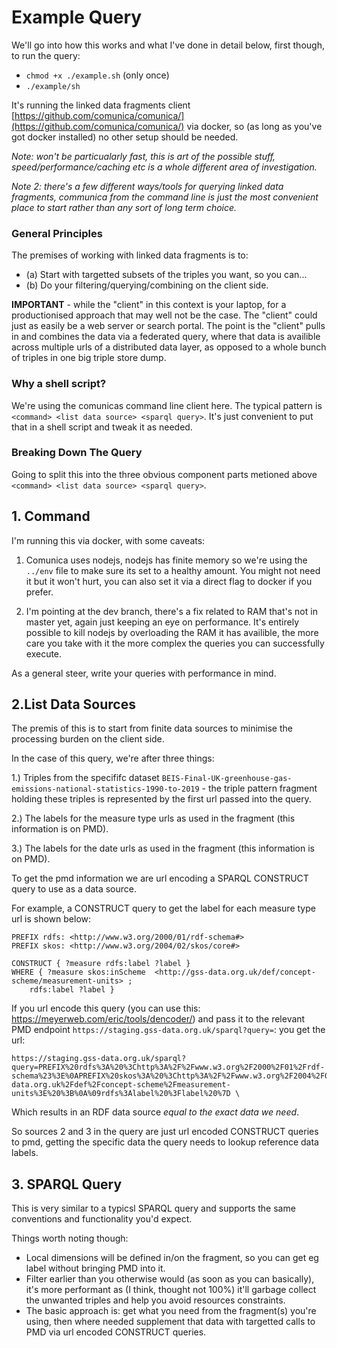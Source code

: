 
# Example Query

We'll go into how this works and what I've done in detail below, first though, to run the query:

* `chmod +x ./example.sh` (only once)
* `./example/sh`

It's running the linked data fragments client [https://github.com/comunica/comunica/](https://github.com/comunica/comunica/) via docker, so (as long as you've got docker installed) no other setup should be needed.

_Note: won't be particualarly fast, this is art of the possible stuff, speed/performance/caching etc is a whole different area of investigation._

_Note 2: there's a few different ways/tools for querying linked data fragments, communica from the command line is just the most convenient place to start rather than any sort of long term choice._

### General Principles

The premises of working with linked data fragments is to:

- (a) Start with targetted subsets of the triples you want, so you can...
- (b) Do your filtering/querying/combining on the client side.

**IMPORTANT** - while the "client" in this context is your laptop, for a productionised approach that may well not be the case. The "client" could just as easily be a web server or search portal. The point is the "client" pulls in and combines the data via a federated query, where that data is availible across multiple urls of a distributed data layer, as opposed to a whole bunch of triples in one big triple store dump.


### Why a shell script?

We're using the comunicas command line client here. The typical pattern is `<command> <list data source> <sparql query>`. It's just convenient to put that in a shell script and tweak it as needed.

### Breaking Down The Query

Going to split this into the three obvious component parts metioned above `<command> <list data source> <sparql query>`.

## 1. Command

I'm running this via docker, with some caveats:

1. Comunica uses nodejs, nodejs has finite memory so we're using the `../env` file to make sure its set to a healthy amount. You might not need it but it won't hurt, you can also set it via a direct flag to docker if you prefer.

2. I'm pointing at the dev branch, there's a fix related to RAM that's not in master yet, again just keeping an eye on performance. It's entirely possible to kill nodejs by overloading the RAM it has availible, the more care you take with it the more complex the queries you can successfully execute.

As a general steer, write your queries with performance in mind.

## 2.List Data Sources

The premis of this is to start from finite data sources to minimise the processing burden on the client side.

In the case of this query, we're after three things:

1.) Triples from the specififc dataset `BEIS-Final-UK-greenhouse-gas-emissions-national-statistics-1990-to-2019` - the triple pattern fragment holding these triples is represented by the first url passed into the query.

2.) The labels for the measure type urls as used in the fragment (this information is on PMD).

3.) The labels for the date urls as used in the fragment (this information is on PMD).

To get the pmd information we are url encoding a SPARQL CONSTRUCT query to use as a data source.

For example, a CONSTRUCT query to get the label for each measure type url is shown below:

```
PREFIX rdfs: <http://www.w3.org/2000/01/rdf-schema#>
PREFIX skos: <http://www.w3.org/2004/02/skos/core#>

CONSTRUCT { ?measure rdfs:label ?label } 
WHERE { ?measure skos:inScheme	<http://gss-data.org.uk/def/concept-scheme/measurement-units> ;
	rdfs:label ?label }
```

If you url encode this query (you can use this: https://meyerweb.com/eric/tools/dencoder/) and pass it to the relevant PMD endpoint `https://staging.gss-data.org.uk/sparql?query=`: you get the url:

```
https://staging.gss-data.org.uk/sparql?query=PREFIX%20rdfs%3A%20%3Chttp%3A%2F%2Fwww.w3.org%2F2000%2F01%2Frdf-schema%23%3E%0APREFIX%20skos%3A%20%3Chttp%3A%2F%2Fwww.w3.org%2F2004%2F02%2Fskos%2Fcore%23%3E%0A%0ACONSTRUCT%20%7B%20%3Fmeasure%20rdfs%3Alabel%20%3Flabel%20%7D%20%0AWHERE%20%7B%20%3Fmeasure%20skos%3AinScheme%09%3Chttp%3A%2F%2Fgss-data.org.uk%2Fdef%2Fconcept-scheme%2Fmeasurement-units%3E%20%3B%0A%09rdfs%3Alabel%20%3Flabel%20%7D \
```

Which results in an RDF data source _equal to the exact data we need_.

So sources 2 and 3 in the query are just url encoded CONSTRUCT queries to pmd, getting the specific data the query needs to lookup reference data labels.

## 3. SPARQL Query

This is very similar to a typicsl SPARQL query and supports the same conventions and functionality you'd expect.

Things worth noting though:

- Local dimensions will be defined in/on the fragment, so you can get eg label without bringing PMD into it.
- Filter earlier than you otherwise would (as soon as you can basically), it's more performant as (I think, thought not 100%) it'll garbage collect the unwanted triples and help you avoid resources constraints.
- The basic approach is: get what you need from the fragment(s) you're using, then where needed supplement that data with targetted calls to PMD via url encoded CONSTRUCT queries.



